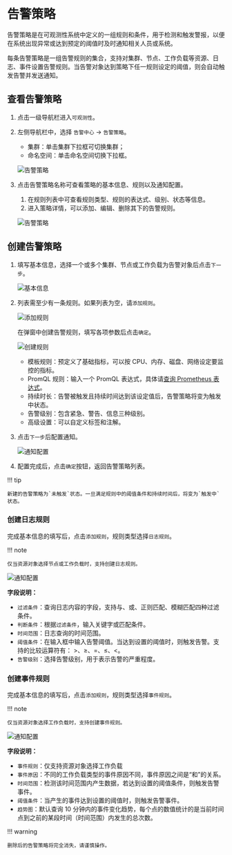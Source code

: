 # 告警策略

告警策略是在可观测性系统中定义的一组规则和条件，用于检测和触发警报，以便在系统出现异常或达到预定的阈值时及时通知相关人员或系统。

每条告警策略是一组告警规则的集合，支持对集群、节点、工作负载等资源、日志、事件设置告警规则。当告警对象达到策略下任一规则设定的阈值，则会自动触发告警并发送通知。

## 查看告警策略

1. 点击一级导航栏进入`可观测性`。
2. 左侧导航栏中，选择 `告警中心` -> `告警策略`。

    - 集群：单击集群下拉框可切换集群；
    - 命名空间：单击命名空间切换下拉框。

    ![告警策略](../../images/policy00.png)

3. 点击告警策略名称可查看策略的基本信息、规则以及通知配置。

    1. 在规则列表中可查看规则类型、规则的表达式、级别、状态等信息。
    2. 进入策略详情，可以添加、编辑、删除其下的告警规则。

    ![告警策略](../../images/policy06.png)

## 创建告警策略

1. 填写基本信息，选择一个或多个集群、节点或工作负载为告警对象后点击`下一步`。

    ![基本信息](../../images/policy01.png)

2. 列表需至少有一条规则。如果列表为空，请`添加规则`。

    ![添加规则](https://docs.daocloud.io/daocloud-docs-images/docs/zh/docs/insight/images/alert-policy04.png)

    在弹窗中创建告警规则，填写各项参数后点击`确定`。

    ![创建规则](../../images/policy04.png)

    - 模板规则：预定义了基础指标，可以按 CPU、内存、磁盘、网络设定要监控的指标。
    - PromQL 规则：输入一个 PromQL 表达式，具体请[查询 Prometheus 表达式](https://prometheus.io/docs/prometheus/latest/querying/basics/)。
    - 持续时长：告警被触发且持续时间达到该设定值后，告警策略将变为触发中状态。
    - 告警级别：包含紧急、警告、信息三种级别。
    - 高级设置：可以自定义标签和注解。

3. 点击`下一步`后配置通知。

    ![通知配置](../../images/policy05.png)

4. 配置完成后，点击`确定`按钮，返回告警策略列表。

!!! tip

    新建的告警策略为`未触发`状态。一旦满足规则中的阈值条件和持续时间后，将变为`触发中`状态。

### 创建日志规则

完成基本信息的填写后，点击`添加规则`，规则类型选择`日志规则`。

!!! note

    仅当资源对象选择节点或工作负载时，支持创建日志规则。

![通知配置](../../images/policy10.png)

**字段说明：**

- `过滤条件`：查询日志内容的字段，支持与、或、正则匹配、模糊匹配四种过滤条件。
- `判断条件`：根据`过滤条件`，输入关键字或匹配条件。
- `时间范围`：日志查询的时间范围。
- `阈值条件`：在输入框中输入告警阈值。当达到设置的阈值时，则触发告警。支持的比较运算符有： >、≥、=、≤、<。
- `告警级别`：选择告警级别，用于表示告警的严重程度。

### 创建事件规则

完成基本信息的填写后，点击`添加规则`，规则类型选择`事件规则`。

!!! note

    仅当资源对象选择工作负载时，支持创建事件规则。

![通知配置](../../images/policy04.png)

**字段说明：**

- `事件规则`：仅支持资源对象选择工作负载
- `事件原因`：不同的工作负载类型的事件原因不同，事件原因之间是“和”的关系。
- `时间范围`：检测该时间范围内产生数据，若达到设置的阈值条件，则触发告警事件。
- `阈值条件`：当产生的事件达到设置的阈值时，则触发告警事件。
- `趋势图`：默认查询 10 分钟内的事件变化趋势，每个点的数值统计的是当前时间点到之前的某段时间（时间范围）内发生的总次数。

!!! warning

    删除后的告警策略将完全消失，请谨慎操作。
